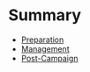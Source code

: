 # Summary

* [Preparation](index.md#preparation)
* [Management](index.md#management)
* [Post-Campaign](index.md#post-campaign)

